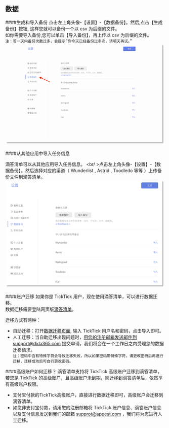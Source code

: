 ## 数据

####生成和导入备份
点击左上角头像-【设置】-【数据备份】。然后,点击【生成备份】按钮, 这样您就可以备份一个以 csv 为后缀的文件。
<br >如你需要导入备份,您可以单击【导入备份】，再上传以 csv 为后缀的文件。
<br>`注：若一天内备份次数过多，会提示“你今天已经备份过多次，请明天再试。”`
![](web-copy.png)

####从其他应用中导入任务信息

滴答清单可以从其他应用导入任务信息。
<br/ >点击左上角头像-【设置】-【数据备份】。然后选择对应的渠道（ Wunderlist , Astrid , Toodledo 等等 ）上传备份文件到滴答清单。
![](web-backup.png)

####账户迁移
如果你是 TickTick 用户，现在使用滴答清单，可以进行数据迁移。
<br>数据迁移需要登陆网页版[滴答清单](http://www.dida365.com/)。

迁移方式有两种：
* 自助迁移：打开[数据迁移页面](http://dida365.com/import/#ticktick), 输入 TickTick 用户名和密码，点击导入即可。
* 人工迁移：当自助迁移出现问题时，用您的注册邮箱发送邮件到support@dida365.com 提交申请，我们将会在一个工作日之内受理您的数据迁移请求。
<br>`注：密码中含有特殊字符会导致迁移失败，所以如果密码带特殊字符，请更改密码后再进行迁移，迁移成功后可自行更改密码。`


####高级账户如何迁移？
滴答清单支持将 TickTick 高级账户迁移到滴答清单，若您是 TickTick 的高级账户，且高级账户未到期，则迁移到滴答清单后，依然享有高级账户权限。
* 支付宝付款的TickTick高级账户，直接进行数据迁移即可，高级账户会迁移到滴答清单。
* 如您非支付宝付款，请用您的注册邮箱将 TickTick 账户信息、滴答账户信息以及支付信息发送到我们的邮箱 supprot@appest.com ，我们将为您进行人工迁移。
